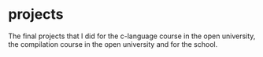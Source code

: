 projects
========

The final projects that I did for the c-language course in the open university,
the compilation course in the open university and for the school.

